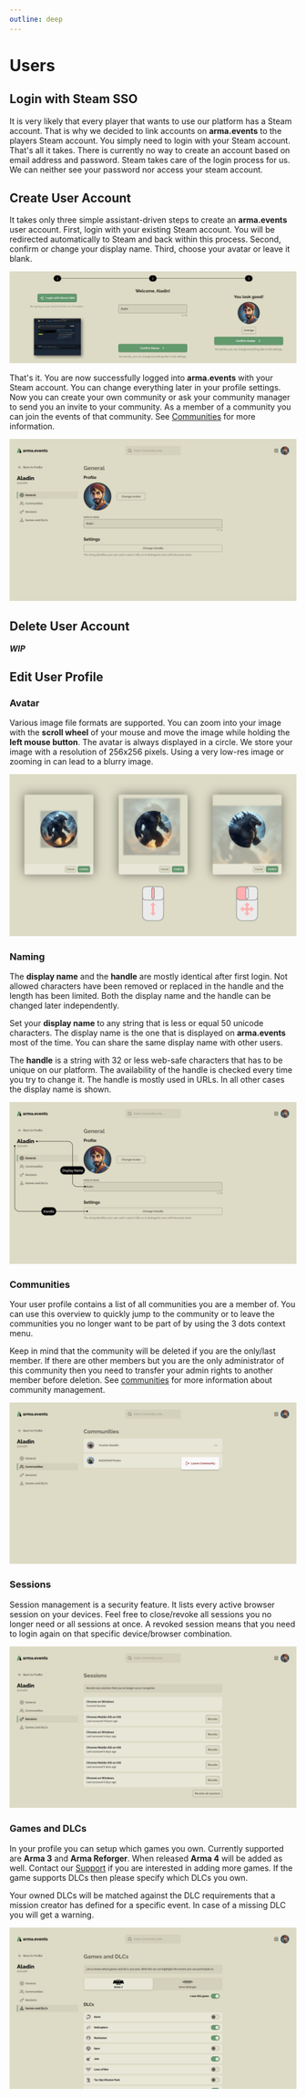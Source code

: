 ```yaml
---
outline: deep
---
```


# Users

## Login with Steam SSO

It is very likely that every player that wants to use our platform has a Steam account. That is why we decided to link accounts on **arma.events** to the players Steam account. You simply need to login with your Steam account. That's all it takes. There is currently no way to create an account based on email address and password. Steam takes care of the login process for us. We can neither see your password nor access your steam account.

## Create User Account

It takes only three simple assistant-driven steps to create an **arma.events** user account. First, login with your existing Steam account. You will be redirected automatically to Steam and back within this process. Second, confirm or change your display name. Third, choose your avatar or leave it blank.

![Create Account](../images/users/create-account.webp "Create Account")

That's it. You are now successfully logged into **arma.events** with your Steam account. You can change everything later in your profile settings. Now you can create your own community or ask your community manager to send you an invite to your community. As a member of a community you can join the events of that community. See [Communities](./communities "Communities") for more information.

![User Profile](../images/users/user-profile.webp "User Profile")

## Delete User Account

***WIP***

## Edit User Profile

### Avatar

Various image file formats are supported. You can zoom into your image with the **scroll wheel** of your mouse and move the image while holding the **left mouse button**. The avatar is always displayed in a circle. We store your image with a resolution of 256x256 pixels. Using a very low-res image or zooming in can lead to a blurry image.

![Avatar](../images/users/avatar.webp "Avatar")

### Naming

The **display name** and the **handle** are mostly identical after first login. Not allowed characters have been removed or replaced in the handle and the length has been limited. Both the display name and the handle can be changed later independently.

Set your **display name** to any string that is less or equal 50 unicode characters. The display name is the one that is displayed on **arma.events** most of the time. You can share the same display name with other users.

The **handle** is a string with 32 or less web-safe characters that has to be unique on our platform. The availability of the handle is checked every time you try to change it. The handle is mostly used in URLs. In all other cases the display name is shown.

![Naming](../images/users/naming.webp "Naming")

### Communities

Your user profile contains a list of all communities you are a member of. You can use this overview to quickly jump to the community or to leave the communities you no longer want to be part of by using the 3 dots context menu.

Keep in mind that the community will be deleted if you are the only/last member. If there are other members but you are the only administrator of this community then you need to transfer your admin rights to another member before deletion. See [communities](./communities "Communities") for more information about community management.

![Sessions](../images/users/user-profile-communities-overview.webp "Sessions")

### Sessions

Session management is a security feature. It lists every active browser session on your devices. Feel free to close/revoke all sessions you no longer need or all sessions at once. A revoked session means that you need to login again on that specific device/browser combination.

![Sessions](../images/users/sessions.webp "Sessions")

### Games and DLCs

In your profile you can setup which games you own. Currently supported are **Arma 3** and **Arma Reforger**. When released **Arma 4** will be added as well. Contact our [Support](./support "Support") if you are interested in adding more games. If the game supports DLCs then please specify which DLCs you own.

Your owned DLCs will be matched against the DLC requirements that a mission creator has defined for a specific event. In case of a missing DLC you will get a warning.

![Games and DLCs](../images/users/games-and-dlcs.webp "Games and DLCs")
